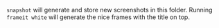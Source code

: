 `snapshot` will generate and store new screenshots in this folder. Running `frameit white` will generate the nice frames with the title on top.
